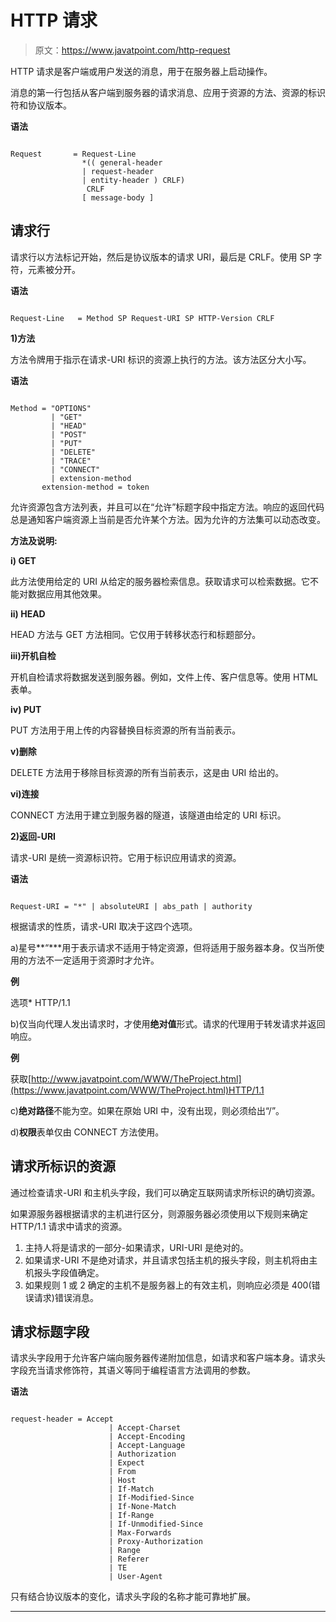 # HTTP 请求

> 原文：<https://www.javatpoint.com/http-request>

HTTP 请求是客户端或用户发送的消息，用于在服务器上启动操作。

消息的第一行包括从客户端到服务器的请求消息、应用于资源的方法、资源的标识符和协议版本。

**语法**

```

Request       = Request-Line              
                *(( general-header      
                | request-header         
                | entity-header ) CRLF)  
                 CRLF
                [ message-body ]

```

## 请求行

请求行以方法标记开始，然后是协议版本的请求 URI，最后是 CRLF。使用 SP 字符，元素被分开。

**语法**

```

Request-Line   = Method SP Request-URI SP HTTP-Version CRLF

```

**1)方法**

方法令牌用于指示在请求-URI 标识的资源上执行的方法。该方法区分大小写。

**语法**

```

Method = "OPTIONS"                
         | "GET"                    
         | "HEAD"                   
         | "POST"                  
         | "PUT"                   
         | "DELETE"                
         | "TRACE"                 
         | "CONNECT"                
         | extension-method
       extension-method = token

```

允许资源包含方法列表，并且可以在“允许”标题字段中指定方法。响应的返回代码总是通知客户端资源上当前是否允许某个方法。因为允许的方法集可以动态改变。

**方法及说明:**

**i) GET**

此方法使用给定的 URI 从给定的服务器检索信息。获取请求可以检索数据。它不能对数据应用其他效果。

**ii) HEAD**

HEAD 方法与 GET 方法相同。它仅用于转移状态行和标题部分。

**iii)开机自检**

开机自检请求将数据发送到服务器。例如，文件上传、客户信息等。使用 HTML 表单。

**iv) PUT**

PUT 方法用于用上传的内容替换目标资源的所有当前表示。

**v)删除**

DELETE 方法用于移除目标资源的所有当前表示，这是由 URI 给出的。

**vi)连接**

CONNECT 方法用于建立到服务器的隧道，该隧道由给定的 URI 标识。

**2)返回-URI**

请求-URI 是统一资源标识符。它用于标识应用请求的资源。

**语法**

```

Request-URI = "*" | absoluteURI | abs_path | authority

```

根据请求的性质，请求-URI 取决于这四个选项。

a)星号**“***用于表示请求不适用于特定资源，但将适用于服务器本身。仅当所使用的方法不一定适用于资源时才允许。

**例**

选项* HTTP/1.1

b)仅当向代理人发出请求时，才使用**绝对值**形式。请求的代理用于转发请求并返回响应。

**例**

获取[http://www.javatpoint.com/WWW/TheProject.html](https://www.javatpoint.com/WWW/TheProject.html)HTTP/1.1

c)**绝对路径**不能为空。如果在原始 URI 中，没有出现，则必须给出“/”。

d)**权限**表单仅由 CONNECT 方法使用。

## 请求所标识的资源

通过检查请求-URI 和主机头字段，我们可以确定互联网请求所标识的确切资源。

如果源服务器根据请求的主机进行区分，则源服务器必须使用以下规则来确定 HTTP/1.1 请求中请求的资源。

1.  主持人将是请求的一部分-如果请求，URI-URI 是绝对的。
2.  如果请求-URI 不是绝对请求，并且请求包括主机的报头字段，则主机将由主机报头字段值确定。
3.  如果规则 1 或 2 确定的主机不是服务器上的有效主机，则响应必须是 400(错误请求)错误消息。

## 请求标题字段

请求头字段用于允许客户端向服务器传递附加信息，如请求和客户端本身。请求头字段充当请求修饰符，其语义等同于编程语言方法调用的参数。

**语法**

```

request-header = Accept                   
                      | Accept-Charset          
                      | Accept-Encoding          
                      | Accept-Language          
                      | Authorization            
                      | Expect                  
                      | From                     
                      | Host                    
                      | If-Match                 
                      | If-Modified-Since      
                      | If-None-Match           
                      | If-Range              
                      | If-Unmodified-Since     
                      | Max-Forwards            
                      | Proxy-Authorization     
                      | Range                   
                      | Referer                 
                      | TE                      
                      | User-Agent 

```

只有结合协议版本的变化，请求头字段的名称才能可靠地扩展。

* * *
